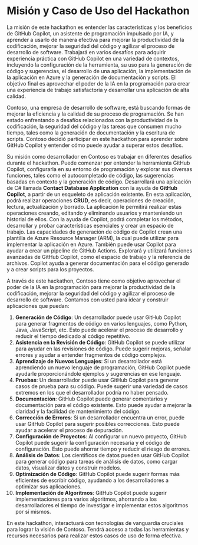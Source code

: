 # Misión y Caso de Uso del Hackathon

La misión de este hackathon es entender las características y los beneficios de GitHub Copilot, un asistente de programación impulsado por IA, y aprender a usarlo de manera efectiva para mejorar la productividad de la codificación, mejorar la seguridad del código y agilizar el proceso de desarrollo de software. Trabajará en varios desafíos para adquirir experiencia práctica con GitHub Copilot en una variedad de contextos, incluyendo la configuración de la herramienta, su uso para la generación de código y sugerencias, el desarrollo de una aplicación, la implementación de la aplicación en Azure y la generación de documentación y scripts. El objetivo final es aprovechar el poder de la IA en la programación para crear una experiencia de trabajo satisfactoria y desarrollar una aplicación de alta calidad.

Contoso, una empresa de desarrollo de software, está buscando formas de mejorar la eficiencia y la calidad de su proceso de programación. Se han estado enfrentando a desafíos relacionados con la productividad de la codificación, la seguridad del código y las tareas que consumen mucho tiempo, tales como la generación de documentación y la escritura de scripts. Contoso decidió participar en este hackathon para aprender sobre GitHub Copilot y entender cómo puede ayudar a superar estos desafíos.

Su misión como desarrollador en Contoso es trabajar en diferentes desafíos durante el hackathon. Puede comenzar por entender la herramienta GitHub Copilot, configurarla en su entorno de programación y explorar sus diversas funciones, tales como el autocompletado de código, las sugerencias basadas en contexto y la generación de código. Desarrollará una aplicación de C# llamada **Contact Database Application** con la ayuda de **GitHub Copilot**, a partir de un esqueleto de aplicación existente. En esta aplicación, podrá realizar operaciones **CRUD**, es decir, operaciones de creación, lectura, actualización y borrado. La aplicación le permitirá realizar estas operaciones creando, editando y eliminando usuarios y manteniendo un historial de ellos. Con la ayuda de Copilot, podrá completar los métodos, desarrollar y probar características esenciales y crear un espacio de trabajo. Las capacidades de generación de código de Copilot crean una plantilla de Azure Resource Manager (ARM), la cual puede utilizar para implementar la aplicación en Azure. También puede usar Copilot para ayudar a crear un pipeline de GitHub Actions. Explorará y utilizará funciones avanzadas de GitHub Copilot, como el espacio de trabajo y la referencia de archivos. Copilot ayuda a generar documentación para el código generado y a crear scripts para los proyectos.

A través de este hackathon, Contoso tiene como objetivo aprovechar el poder de la IA en la programación para mejorar la productividad de la codificación, mejorar la seguridad del código y agilizar el proceso de desarrollo de software. Contamos con usted para idear y construir aplicaciones que puedan:

1. **Generación de Código**: Un desarrollador puede usar GitHub Copilot para generar fragmentos de código en varios lenguajes, como Python, Java, JavaScript, etc. Esto puede acelerar el proceso de desarrollo y reducir el tiempo dedicado al código repetitivo.
2. **Asistencia en la Revisión de Código**: GitHub Copilot se puede utilizar para ayudar en las revisiones de código. Puede sugerir mejoras, señalar errores y ayudar a entender fragmentos de código complejos.
3. **Aprendizaje de Nuevos Lenguajes**: Si un desarrollador está aprendiendo un nuevo lenguaje de programación, GitHub Copilot puede ayudarle proporcionándole ejemplos y sugerencias en ese lenguaje.
4. **Pruebas**: Un desarrollador puede usar GitHub Copilot para generar casos de prueba para su código. Puede sugerir una variedad de casos extremos en los que el desarrollador podría no haber pensado.
5. **Documentación**: GitHub Copilot puede generar comentarios y documentación para el código existente. Esto puede ayudar a mejorar la claridad y la facilidad de mantenimiento del código.
6. **Corrección de Errores**: Si un desarrollador encuentra un error, puede usar GitHub Copilot para sugerir posibles correcciones. Esto puede ayudar a acelerar el proceso de depuración.
7. **Configuración de Proyectos**: Al configurar un nuevo proyecto, GitHub Copilot puede sugerir la configuración necesaria y el código de configuración. Esto puede ahorrar tiempo y reducir el riesgo de errores.
8. **Análisis de Datos**: Los científicos de datos pueden usar GitHub Copilot para generar código para tareas de análisis de datos, como cargar datos, visualizar datos y construir modelos.
9. **Optimización de Código**: GitHub Copilot puede sugerir formas más eficientes de escribir código, ayudando a los desarrolladores a optimizar sus aplicaciones.
10. **Implementación de Algoritmos**: GitHub Copilot puede sugerir implementaciones para varios algoritmos, ahorrando a los desarrolladores el tiempo de investigar e implementar estos algoritmos por sí mismos.

En este hackathon, interactuará con tecnologías de vanguardia cruciales para lograr la visión de Contoso. Tendrá acceso a todas las herramientas y recursos necesarios para realizar estos casos de uso de forma efectiva.
